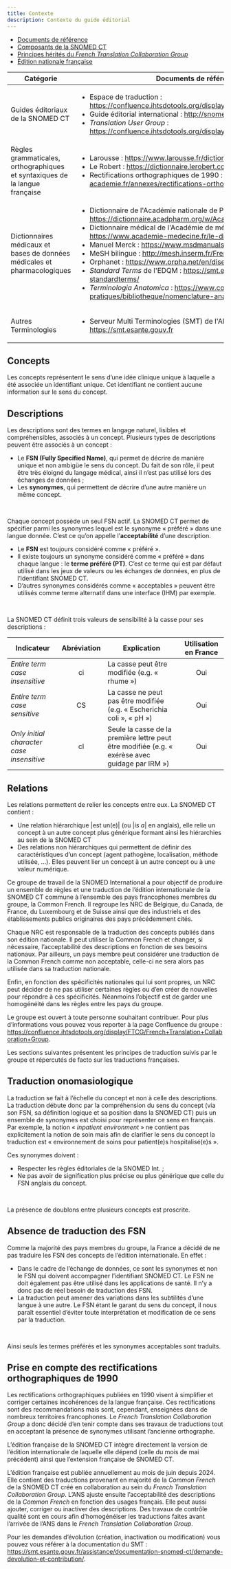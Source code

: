 ```yaml
---
title: Contexte
description: Contexte du guide éditorial
---
```


<div class="o-tabs js-tabs">
    <ul class="js-tablist" data-hx="h2">
        <li class="js-tablist__item">
            <a href="#tabs-01" class="js-tablist__link">Documents de référence</a>
        </li>
        <li class="js-tablist__item">
            <a href="#tabs-02" class="js-tablist__link">Composants de la SNOMED CT</a>
        </li>
        <li class="js-tablist__item">
            <a href="#tabs-03" class="js-tablist__link">Principes hérités du <i>French Translation Collaboration Group</i></a>
        </li>
        <li class="js-tablist__item">
            <a href="#tabs-04" class="js-tablist__link">Édition nationale française</a>
        </li>
    </ul>
    <div class="js-tabcontent--container">
        <div id="tabs-01" class="js-tabcontent">
            <!-- Onglet 1 - Documents de référence -->
            <table>
                <thead>
                    <tr><th>Catégorie</th><th>Documents de référence</th></tr>
                </thead>
                <tbody>
                    <tr>
                        <td>Guides éditoriaux de la SNOMED CT</td>
                        <td><div class="wysiwyg"><ul>
                            <li>Espace de traduction : <a href="https://confluence.ihtsdotools.org/display/tran/translations+home">https://confluence.ihtsdotools.org/display/tran/translations+home</a></li>
                            <li>Guide éditorial international : <a href="http://snomed.org/eg">http://snomed.org/eg</a></li>
                            <li><i>Translation User Group</i> : <a href="https://confluence.ihtsdotools.org/display/TRANSLATIONUSERGROUP">https://confluence.ihtsdotools.org/display/TRANSLATIONUSERGROUP</a></li>
                        </ul></div></td>
                    </tr>
                    <tr>
                        <td>Règles grammaticales, orthographiques et syntaxiques de la langue française</td>
                        <td><div class="wysiwyg"><ul>
                            <li>Larousse : <a href="https://www.larousse.fr/dictionnaires/francais-monolingue">https://www.larousse.fr/dictionnaires/francais-monolingue</a></li>
                            <li>Le Robert : <a href="https://dictionnaire.lerobert.com/">https://dictionnaire.lerobert.com/</a></li>
                            <li>Rectifications orthographiques de 1990 : <a href="https://www.dictionnaire-academie.fr/annexes/rectifications-orthographe.html">https://www.dictionnaire-academie.fr/annexes/rectifications-orthographe.html</a></li>
                        </ul></div></td>
                    </tr>
                    <tr>
                        <td>Dictionnaires médicaux et bases de données médicales et pharmacologiques</td>
                        <td><div class="wysiwyg"><ul>
                            <li>Dictionnaire de l'Académie nationale de Pharmacie : <a href="https://dictionnaire.acadpharm.org/w/Acadpharm:Accueil">https://dictionnaire.acadpharm.org/w/Acadpharm:Accueil</a></li>
                            <li>Dictionnaire médical de l'Académie de médecine : <a href="https://www.academie-medecine.fr/le-dictionnaire/index.php">https://www.academie-medecine.fr/le-dictionnaire/index.php</a></li>
                            <li>Manuel Merck : <a href="https://www.msdmanuals.com/fr/professional">https://www.msdmanuals.com/fr/professional</a></li>
                            <li>MeSH bilingue : <a href="http://mesh.inserm.fr/FrenchMesh/">http://mesh.inserm.fr/FrenchMesh/</a></li>
                            <li>Orphanet : <a href="https://www.orpha.net/en/disease">https://www.orpha.net/en/disease</a></li>
                            <li><i>Standard Terms</i> de l'EDQM : <a href="https://smt.esante.gouv.fr/terminologie-standardterms/">https://smt.esante.gouv.fr/terminologie-standardterms/</a></li>
                            <li><i>Terminologia Anatomica</i> : <a href="https://www.cours-medecine.info/guides-pratiques/bibliotheque/nomenclature-anatomique.html">https://www.cours-medecine.info/guides-pratiques/bibliotheque/nomenclature-anatomique.html</a></li>
                        </ul></div></td>
                    </tr>
                    <tr>
                        <td>Autres Terminologies</td>
                        <td><div class="wysiwyg"><ul>
                            <li>Serveur Multi Terminologies (SMT) de l'ANS : <a href="https://smt.esante.gouv.fr">https://smt.esante.gouv.fr</a></li>
                        </ul></div></td>
                    </tr>
                </tbody>
            </table>
        </div>
        <div id="tabs-02" class="js-tabcontent">
            <!-- Onglet 2 - Composants de la SNOMED CT -->
            <h2>Concepts</h2>
            <p>Les concepts représentent le sens d’une idée clinique unique à laquelle a été associée un identifiant unique. Cet identifiant ne contient aucune information sur le sens du concept.</p>
            <h2>Descriptions</h2>
            <p>Les descriptions sont des termes en langage naturel, lisibles et compréhensibles, associés à un concept. Plusieurs types de descriptions peuvent être associés à un concept :</p>
            <div class="wysiwyg"><ul>
                <li>Le <b>FSN (Fully Specified Name)</b>, qui permet de décrire de manière unique et non ambigüe le sens du concept. Du fait de son rôle, il peut être très éloigné du langage médical, ainsi il n’est pas utilisé lors des échanges de données ;</li>
                <li>Les <b>synonymes</b>, qui permettent de décrire d’une autre manière un même concept.</li>
            </ul></div>
            <br/>
            <p>Chaque concept possède un seul FSN actif. La SNOMED CT permet de spécifier parmi les synonymes lequel est le synonyme « préféré » dans une langue donnée. C’est ce qu’on appelle l’<b>acceptabilité</b> d’une description.</p>
            <div class="wysiwyg"><ul>
                <li>Le <b>FSN</b> est toujours considéré comme « préféré ».</li>
                <li>Il existe toujours un synonyme considéré comme « préféré » dans chaque langue : le <b>terme préféré (PT)</b>. C’est ce terme qui est par défaut utilisé dans les jeux de valeurs ou les échanges de données, en plus de l’identifiant SNOMED CT.</li>
                <li>D’autres synonymes considérés comme « acceptables » peuvent être utilisés comme terme alternatif dans une interface (IHM) par exemple.</li>
            </ul></div>
            <br/>
            <p>La SNOMED CT définit trois valeurs de sensibilité à la casse pour ses descriptions :</p>
            <table>
                <thead>
                    <tr><th>Indicateur</th><th >Abréviation</th><th>Explication</th><th>Utilisation en France</th></tr>
                </thead>
                <tbody>
                    <tr>
                        <td><i>Entire term case insensitive</i></td>
                        <td align="center">ci</td>
                        <td>La casse peut être modifiée (e.g. « rhume »)</td>
                        <td align="center">Oui</td>
                    </tr>
                    <tr>
                        <td><i>Entire term case sensitive</i></td>
                        <td align="center">CS</td>
                        <td>La casse ne peut pas être modifiée (e.g. « Escherichia coli », « pH »)</td>
                        <td align="center">Oui</td>
                    </tr>
                    <tr>
                        <td><i>Only initial character case insensitive</i></td>
                        <td align="center">cI</td>
                        <td>Seule la casse de la première lettre peut être modifiée (e.g. « exérèse avec guidage par IRM »)</td>
                        <td align="center">Oui</td>
                    </tr>
                </tbody>
            </table>
            <h2>Relations</h2>
            <p>Les relations permettent de relier les concepts entre eux. La SNOMED CT contient :</p>
            <div class="wysiwyg"><ul>
                <li>Une relation hiérarchique |est un(e)| (ou |<i>is a</i>| en anglais), elle relie un concept à un autre concept plus générique formant ainsi les hiérarchies au sein de la SNOMED CT</li>
                <li>Des relations non hiérarchiques qui permettent de définir des caractéristiques d’un concept (agent pathogène, localisation, méthode utilisée, …). Elles peuvent lier un concept à un autre concept ou à une valeur numérique.</li>
            </ul></div>
        </div>
        <div id="tabs-03" class="js-tabcontent">
            <!-- Onglet 3 - Principes hérités du French Translation Collaboration Group -->
            <p>Ce groupe de travail de la SNOMED International a pour objectif de produire un ensemble de règles et une traduction de l’édition internationale de la SNOMED CT commune à l’ensemble des pays francophones membres du groupe, la Common French. Il regroupe les NRC de Belgique, du Canada, de France, du Luxembourg et de Suisse ainsi que des industriels et des établissements publics originaires des pays précédemment cités.</p>
            <p>Chaque NRC est responsable de la traduction des concepts publiés dans son édition nationale. Il peut utiliser la Common French et changer, si nécessaire, l’acceptabilité des descriptions en fonction de ses besoins nationaux. Par ailleurs, un pays membre peut considérer une traduction de la Common French comme non acceptable, celle-ci ne sera alors pas utilisée dans sa traduction nationale.</p>
            <p>Enfin, en fonction des spécificités nationales qui lui sont propres, un NRC peut décider de ne pas utiliser certaines règles ou d’en créer de nouvelles pour répondre à ces spécificités. Néanmoins l’objectif est de garder une homogénéité dans les règles entre les pays du groupe.</p>
            <p>Le groupe est ouvert à toute personne souhaitant contribuer. Pour plus d’informations vous pouvez vous reporter à la page Confluence du groupe : <a href="https://confluence.ihtsdotools.org/display/FTCG/French+Translation+Collaboration+Group">https://confluence.ihtsdotools.org/display/FTCG/French+Translation+Collaboration+Group</a>.</p>
            <p>Les sections suivantes présentent les principes de traduction suivis par le groupe et répercutés de facto sur les traductions françaises.</p>
            <h2>Traduction onomasiologique</h2>
            <p>La traduction se fait à l’échelle du concept et non à celle des descriptions. La traduction débute donc par la compréhension du sens du concept (via son FSN, sa définition logique et sa position dans la SNOMED CT) puis un ensemble de synonymes est choisi pour représenter ce sens en français. Par exemple, la notion « <i>inpatient environment</i> » ne contient pas explicitement la notion de soin mais afin de clarifier le sens du concept la traduction est « environnement de soins pour patient(e)s hospitalisé(e)s ».</p>
            <p>Ces synonymes doivent :</p>
            <div class="wysiwyg"><ul>
                <li>Respecter les règles éditoriales de la SNOMED Int. ;</li>
                <li>Ne pas avoir de signification plus précise ou plus générique que celle du FSN anglais du concept.</li>
            </ul></div>
            <br/>
            <p>La présence de doublons entre plusieurs concepts est proscrite.</p>
            <h2>Absence de traduction des FSN</h2>
            <p>Comme la majorité des pays membres du groupe, la France a décidé de ne pas traduire les FSN des concepts de l’édition internationale. En effet :</p>
            <div class="wysiwyg"><ul>
                <li>Dans le cadre de l’échange de données, ce sont les synonymes et non le FSN qui doivent accompagner l’identifiant SNOMED CT. Le FSN ne doit également pas être utilisé dans les applications de santé. Il n’y a donc pas de réel besoin de traduction des FSN.</li>
                <li>La traduction peut amener des variations dans les subtilités d’une langue à une autre. Le FSN étant le garant du sens du concept, il nous paraît essentiel d’éviter toute interprétation et modification de ce sens par la traduction.</li>
            </ul></div>
            <br/>
            <p>Ainsi seuls les termes préférés et les synonymes acceptables sont traduits.</p>
            <h2>Prise en compte des rectifications orthographiques de 1990</h2>
            <p>Les rectifications orthographiques publiées en 1990 visent à simplifier et corriger certaines incohérences de la langue française. Ces rectifications sont des recommandations mais sont, cependant, enseignées dans de nombreux territoires francophones. Le <i>French Translation Collaboration Group</i> a donc décidé d’en tenir compte dans ses travaux de traductions tout en acceptant la présence de synonymes utilisant l’ancienne orthographe.</p>
        </div>
        <div id="tabs-04" class="js-tabcontent">
            <!-- Onglet 4 - Édition nationale française -->
            <p>L’édition française de la SNOMED CT intègre directement la version de l’édition internationale de laquelle elle dépend (celle du mois de mai précédent) ainsi que l’extension française de SNOMED CT.</p>
            <p>L’édition française est publiée annuellement au mois de juin depuis 2024. Elle contient des traductions provenant en majorité de la <i>Common French</i> de la SNOMED CT créé en collaboration au sein du <i>French Translation Collaboration Group</i>. L’ANS ajuste ensuite l’acceptabilité des descriptions de la <i>Common French</i> en fonction des usages français. Elle peut aussi ajouter, corriger ou inactiver des descriptions. Des travaux de contrôle qualité sont en cours afin d’homogénéiser les traductions faites avant l’arrivée de l’ANS dans le <i>French Translation Collaboration Group</i>.</p>
            <p>Pour les demandes d’évolution (création, inactivation ou modification) vous pouvez vous référer à la documentation du SMT : <a href="https://smt.esante.gouv.fr/assistance/documentation-snomed-ct/demande-devolution-et-contribution/">https://smt.esante.gouv.fr/assistance/documentation-snomed-ct/demande-devolution-et-contribution/</a>.</p>
        </div>
    </div>
</div>